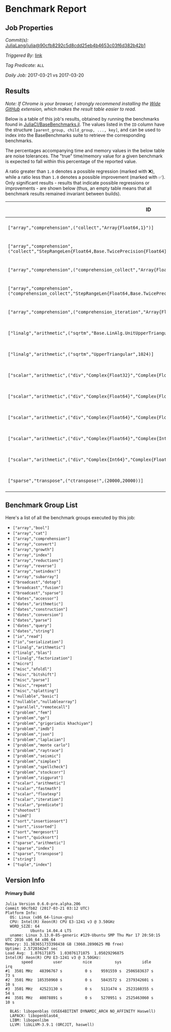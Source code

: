 # Benchmark Report

## Job Properties

*Commit(s):* [JuliaLang/julia@90cfb8292c5d8cdd25eb4b4653c03f6d382b42b1](https://github.com/JuliaLang/julia/commit/90cfb8292c5d8cdd25eb4b4653c03f6d382b42b1)

*Triggered By:* [link](https://github.com/JuliaLang/julia/commit/90cfb8292c5d8cdd25eb4b4653c03f6d382b42b1#commitcomment-21410407)

*Tag Predicate:* `ALL`

*Daily Job:* 2017-03-21 vs 2017-03-20

## Results

*Note: If Chrome is your browser, I strongly recommend installing the [Wide GitHub](https://chrome.google.com/webstore/detail/wide-github/kaalofacklcidaampbokdplbklpeldpj?hl=en)
extension, which makes the result table easier to read.*

Below is a table of this job's results, obtained by running the benchmarks found in
[JuliaCI/BaseBenchmarks.jl](https://github.com/JuliaCI/BaseBenchmarks.jl). The values
listed in the `ID` column have the structure `[parent_group, child_group, ..., key]`,
and can be used to index into the BaseBenchmarks suite to retrieve the corresponding
benchmarks.

The percentages accompanying time and memory values in the below table are noise tolerances. The "true"
time/memory value for a given benchmark is expected to fall within this percentage of the reported value.

A ratio greater than `1.0` denotes a possible regression (marked with :x:), while a ratio less
than `1.0` denotes a possible improvement (marked with :white_check_mark:). Only significant results - results
that indicate possible regressions or improvements - are shown below (thus, an empty table means that all
benchmark results remained invariant between builds).

| ID | time ratio | memory ratio |
|----|------------|--------------|
| `["array","comprehension",("collect","Array{Float64,1}")]` | 2.45 (15%) :x: | 1.00 (1%)  |
| `["array","comprehension",("collect","StepRangeLen{Float64,Base.TwicePrecision{Float64},Base.TwicePrecision{Float64}}")]` | 1.52 (15%) :x: | 1.00 (1%)  |
| `["array","comprehension",("comprehension_collect","Array{Float64,1}")]` | 1.93 (15%) :x: | 1.00 (1%)  |
| `["array","comprehension",("comprehension_collect","StepRangeLen{Float64,Base.TwicePrecision{Float64},Base.TwicePrecision{Float64}}")]` | 1.54 (15%) :x: | 1.00 (1%)  |
| `["array","comprehension",("comprehension_iteration","Array{Float64,1}")]` | 1.25 (15%) :x: | 1.00 (1%)  |
| `["linalg","arithmetic",("sqrtm","Base.LinAlg.UnitUpperTriangular",1024)]` | 2.42 (45%) :x: | 1.00 (1%)  |
| `["linalg","arithmetic",("sqrtm","UpperTriangular",1024)]` | 2.42 (45%) :x: | 1.00 (1%)  |
| `["scalar","arithmetic",("div","Complex{Float32}","Complex{Float64}")]` | 1.60 (50%) :x: | 1.00 (1%)  |
| `["scalar","arithmetic",("div","Complex{Float64}","Complex{Float32}")]` | 1.60 (50%) :x: | 1.00 (1%)  |
| `["scalar","arithmetic",("div","Complex{Float64}","Complex{Float64}")]` | 1.58 (25%) :x: | 1.00 (1%)  |
| `["scalar","arithmetic",("div","Complex{Float64}","Complex{Int64}")]` | 1.51 (50%) :x: | 1.00 (1%)  |
| `["scalar","arithmetic",("div","Complex{Int64}","Complex{Float64}")]` | 1.50 (50%) :x: | 1.00 (1%)  |
| `["sparse","transpose",("ctranspose!",(20000,20000))]` | 1.54 (30%) :x: | 1.00 (1%)  |

## Benchmark Group List

Here's a list of all the benchmark groups executed by this job:

- `["array","bool"]`
- `["array","cat"]`
- `["array","comprehension"]`
- `["array","convert"]`
- `["array","growth"]`
- `["array","index"]`
- `["array","reductions"]`
- `["array","reverse"]`
- `["array","setindex!"]`
- `["array","subarray"]`
- `["broadcast","dotop"]`
- `["broadcast","fusion"]`
- `["broadcast","sparse"]`
- `["dates","accessor"]`
- `["dates","arithmetic"]`
- `["dates","construction"]`
- `["dates","conversion"]`
- `["dates","parse"]`
- `["dates","query"]`
- `["dates","string"]`
- `["io","read"]`
- `["io","serialization"]`
- `["linalg","arithmetic"]`
- `["linalg","blas"]`
- `["linalg","factorization"]`
- `["micro"]`
- `["misc","afoldl"]`
- `["misc","bitshift"]`
- `["misc","parse"]`
- `["misc","repeat"]`
- `["misc","splatting"]`
- `["nullable","basic"]`
- `["nullable","nullablearray"]`
- `["parallel","remotecall"]`
- `["problem","fem"]`
- `["problem","go"]`
- `["problem","grigoriadis khachiyan"]`
- `["problem","imdb"]`
- `["problem","json"]`
- `["problem","laplacian"]`
- `["problem","monte carlo"]`
- `["problem","raytrace"]`
- `["problem","seismic"]`
- `["problem","simplex"]`
- `["problem","spellcheck"]`
- `["problem","stockcorr"]`
- `["problem","ziggurat"]`
- `["scalar","arithmetic"]`
- `["scalar","fastmath"]`
- `["scalar","floatexp"]`
- `["scalar","iteration"]`
- `["scalar","predicate"]`
- `["shootout"]`
- `["simd"]`
- `["sort","insertionsort"]`
- `["sort","issorted"]`
- `["sort","mergesort"]`
- `["sort","quicksort"]`
- `["sparse","arithmetic"]`
- `["sparse","index"]`
- `["sparse","transpose"]`
- `["string"]`
- `["tuple","index"]`

## Version Info

#### Primary Build

```
Julia Version 0.6.0-pre.alpha.206
Commit 90cfb82 (2017-03-21 03:12 UTC)
Platform Info:
  OS: Linux (x86_64-linux-gnu)
  CPU: Intel(R) Xeon(R) CPU E3-1241 v3 @ 3.50GHz
  WORD_SIZE: 64
           Ubuntu 14.04.4 LTS
  uname: Linux 3.13.0-85-generic #129-Ubuntu SMP Thu Mar 17 20:50:15 UTC 2016 x86_64 x86_64
Memory: 31.383651733398438 GB (3060.2890625 MB free)
Uptime: 2.5720342e7 sec
Load Avg:  1.076171875  1.03076171875  1.05029296875
Intel(R) Xeon(R) CPU E3-1241 v3 @ 3.50GHz: 
       speed         user         nice          sys         idle          irq
#1  3501 MHz   48396767 s          0 s    9591559 s  2506583637 s         73 s
#2  3501 MHz  185350960 s          0 s    5843572 s  2379342601 s         10 s
#3  3501 MHz   42523130 s          0 s    5131474 s  2523160355 s         54 s
#4  3501 MHz   40078891 s          0 s    5270951 s  2525463060 s         10 s

  BLAS: libopenblas (USE64BITINT DYNAMIC_ARCH NO_AFFINITY Haswell)
  LAPACK: libopenblas64_
  LIBM: libopenlibm
  LLVM: libLLVM-3.9.1 (ORCJIT, haswell)

```
